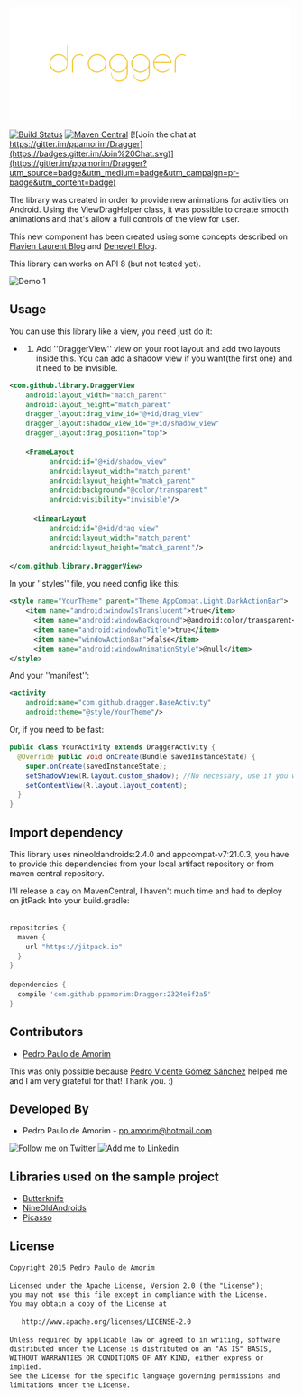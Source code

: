 ![Logo 1][10]

[![Build Status](https://api.travis-ci.org/ppamorim/Dragger.svg?branch=master)](https://travis-ci.org/ppamorim/Dragger)
[![Maven Central](https://maven-badges.herokuapp.com/maven-central/com.github.dragger/dragger/badge.svg)](https://maven-badges.herokuapp.com/maven-central/com.github.dragger/dragger)
[![Join the chat at https://gitter.im/ppamorim/Dragger](https://badges.gitter.im/Join%20Chat.svg)](https://gitter.im/ppamorim/Dragger?utm_source=badge&utm_medium=badge&utm_campaign=pr-badge&utm_content=badge)

The library was created in order to provide new animations for activities on Android.
Using the ViewDragHelper class, it was possible to create smooth animations and that's allow a full controls of the view for user.

This new component has been created using some concepts described on [Flavien Laurent Blog][1] and [Denevell Blog][2].

This library can works on API 8 (but not tested yet).

![Demo 1][11]

Usage
-----


You can use this library like a view, you need just do it:

* 1. Add ''DraggerView'' view on your root layout and add two layouts inside this.
You can add a shadow view if you want(the first one) and it need to be invisible.

```xml
<com.github.library.DraggerView
    android:layout_width="match_parent"
    android:layout_height="match_parent"
    dragger_layout:drag_view_id="@+id/drag_view"
    dragger_layout:shadow_view_id="@+id/shadow_view"
    dragger_layout:drag_position="top">

    <FrameLayout
          android:id="@+id/shadow_view"
          android:layout_width="match_parent"
          android:layout_height="match_parent"
          android:background="@color/transparent"
          android:visibility="invisible"/>

      <LinearLayout
          android:id="@+id/drag_view"
          android:layout_width="match_parent"
          android:layout_height="match_parent"/>

</com.github.library.DraggerView>
```

In your ''styles'' file, you need config like this:

```xml
<style name="YourTheme" parent="Theme.AppCompat.Light.DarkActionBar">
    <item name="android:windowIsTranslucent">true</item>
      <item name="android:windowBackground">@android:color/transparent</item>
      <item name="android:windowNoTitle">true</item>
      <item name="windowActionBar">false</item>
      <item name="android:windowAnimationStyle">@null</item>
</style>
```

And your ''manifest'':

```xml
<activity
    android:name="com.github.dragger.BaseActivity"
    android:theme="@style/YourTheme"/>
```

Or, if you need to be fast:

```java
public class YourActivity extends DraggerActivity {
  @Override public void onCreate(Bundle savedInstanceState) {
    super.onCreate(savedInstanceState);
    setShadowView(R.layout.custom_shadow); //No necessary, use if you want.
    setContentView(R.layout.layout_content);
  }
}
```

Import dependency
--------------------------------

This library uses nineoldandroids:2.4.0 and appcompat-v7:21.0.3, you have to provide this dependencies from your local artifact repository or from maven central repository.

I'll release a day on MavenCentral, I haven't much time and had to deploy on jitPack
Into your build.gradle:

```groovy

repositories {
  maven {
    url "https://jitpack.io"
  }
}

dependencies {
  compile 'com.github.ppamorim:Dragger:2324e5f2a5'
}
```

Contributors
------------

* [Pedro Paulo de Amorim][3]

This was only possible because [Pedro Vicente Gómez Sánchez][4] helped me and I am very grateful for that! Thank you. :)

Developed By
------------

* Pedro Paulo de Amorim - <pp.amorim@hotmail.com>

<a href="https://twitter.com/manodocarvao">
  <img alt="Follow me on Twitter" src="http://imageshack.us/a/img812/3923/smallth.png" />
</a>
<a href="https://www.linkedin.com/profile/view?id=185411359">
  <img alt="Add me to Linkedin" src="http://imageshack.us/a/img41/7877/smallld.png" />
</a>

Libraries used on the sample project
------------------------------------

* [Butterknife][5]
* [NineOldAndroids][6]
* [Picasso][7]

License
-------

    Copyright 2015 Pedro Paulo de Amorim

    Licensed under the Apache License, Version 2.0 (the "License");
    you may not use this file except in compliance with the License.
    You may obtain a copy of the License at

       http://www.apache.org/licenses/LICENSE-2.0

    Unless required by applicable law or agreed to in writing, software
    distributed under the License is distributed on an "AS IS" BASIS,
    WITHOUT WARRANTIES OR CONDITIONS OF ANY KIND, either express or implied.
    See the License for the specific language governing permissions and
    limitations under the License.

[1]: http://flavienlaurent.com/blog/2013/08/28/each-navigation-drawer-hides-a-viewdraghelper/
[2]: http://blog.denevell.org/android-viewdraghelper-example-tutorial.html
[3]: https://github.com/ppamorim/
[4]: https://github.com/pedrovgs/
[5]: https://github.com/JakeWharton/butterknife
[6]: https://github.com/JakeWharton/NineOldAndroids/
[7]: https://github.com/square/picasso
[10]: ./art/dragger.png
[11]: http://i.imgur.com/goPWgq1.gif